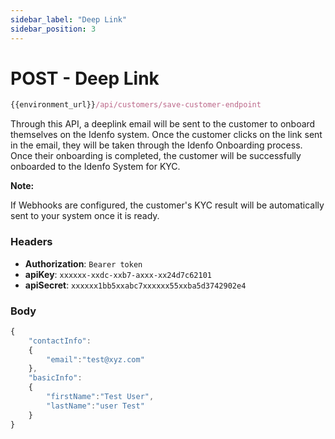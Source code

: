 ```yaml
---
sidebar_label: "Deep Link"
sidebar_position: 3
---
```


# POST - Deep Link

```jsx  
{{environment_url}}/api/customers/save-customer-endpoint
```

Through this API, a deeplink email will be sent to the customer to onboard themselves on the Idenfo system. Once the customer clicks on the link sent in the email, they will be taken through the Idenfo Onboarding process. Once their onboarding is completed, the customer will be successfully onboarded to the Idenfo System for KYC.

**Note:**

If Webhooks are configured, the customer's KYC result will be automatically sent to your system once it is ready.

### Headers

- **Authorization**: `Bearer token`
- **apiKey**: `xxxxxx-xxdc-xxb7-axxx-xx24d7c62101`
- **apiSecret**: `xxxxxx1bb5xxabc7xxxxxx55xxba5d3742902e4`

### Body

```jsx  
{
	"contactInfo":
	{
		"email":"test@xyz.com"
	},
	"basicInfo":
	{
		"firstName":"Test User",
		"lastName":"user Test"
	}
}
```